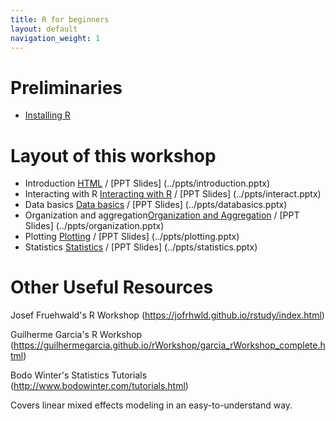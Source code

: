 ```yaml
---
title: R for beginners
layout: default
navigation_weight: 1
---
```


Preliminaries
=============
- [Installing R](install.html)

Layout of this workshop
=======================

- Introduction [HTML](introduction.html) / [PPT Slides] (../ppts/introduction.pptx)
- Interacting with R [Interacting with R](interact.html) / [PPT Slides] (../ppts/interact.pptx)
- Data basics [Data basics](databasics.html) / [PPT Slides] (../ppts/databasics.pptx)
- Organization and aggregation[Organization and Aggregation](organization.html) / [PPT Slides] (../ppts/organization.pptx)
- Plotting [Plotting](plotting.html) / [PPT Slides] (../ppts/plotting.pptx)
- Statistics [Statistics](statistics.html) / [PPT Slides] (../ppts/statistics.pptx)

Other Useful Resources
======================

Josef Fruehwald's R Workshop
(https://jofrhwld.github.io/rstudy/index.html)

Guilherme Garcia's R Workshop
(https://guilhermegarcia.github.io/rWorkshop/garcia_rWorkshop_complete.html)

Bodo Winter's Statistics Tutorials
(http://www.bodowinter.com/tutorials.html)

Covers linear mixed effects modeling in an easy-to-understand way.